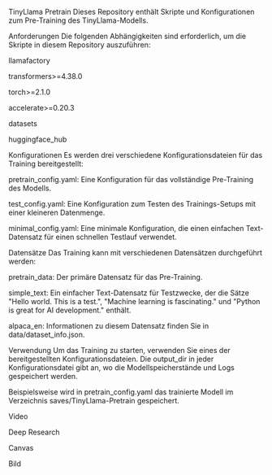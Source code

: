 TinyLlama Pretrain
Dieses Repository enthält Skripte und Konfigurationen zum Pre-Training des TinyLlama-Modells.

Anforderungen
Die folgenden Abhängigkeiten sind erforderlich, um die Skripte in diesem Repository auszuführen:

llamafactory

transformers>=4.38.0

torch>=2.1.0

accelerate>=0.20.3

datasets

huggingface_hub

Konfigurationen
Es werden drei verschiedene Konfigurationsdateien für das Training bereitgestellt:

pretrain_config.yaml: Eine Konfiguration für das vollständige Pre-Training des Modells.

test_config.yaml: Eine Konfiguration zum Testen des Trainings-Setups mit einer kleineren Datenmenge.

minimal_config.yaml: Eine minimale Konfiguration, die einen einfachen Text-Datensatz für einen schnellen Testlauf verwendet.

Datensätze
Das Training kann mit verschiedenen Datensätzen durchgeführt werden:

pretrain_data: Der primäre Datensatz für das Pre-Training.

simple_text: Ein einfacher Text-Datensatz für Testzwecke, der die Sätze "Hello world. This is a test.", "Machine learning is fascinating." und "Python is great for AI development." enthält.

alpaca_en: Informationen zu diesem Datensatz finden Sie in data/dataset_info.json.

Verwendung
Um das Training zu starten, verwenden Sie eines der bereitgestellten Konfigurationsdateien. Die output_dir in jeder Konfigurationsdatei gibt an, wo die Modellspeicherstände und Logs gespeichert werden.

Beispielsweise wird in pretrain_config.yaml das trainierte Modell im Verzeichnis saves/TinyLlama-Pretrain gespeichert.












Video

Deep Research

Canvas

Bild


